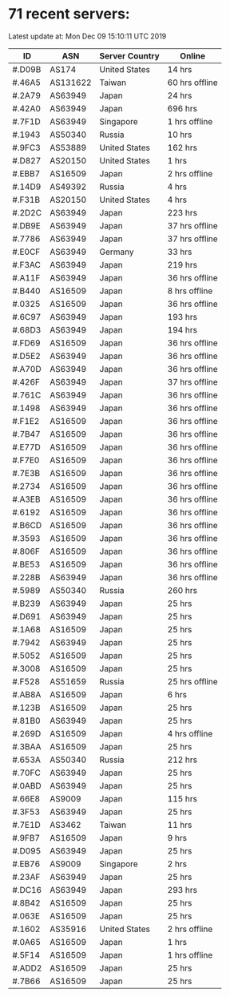 # 71 recent servers:

Latest update at: Mon Dec 09 15:10:11 UTC 2019

| ID | ASN | Server Country | Online |
| -- | --- | -------------- | ------ |
| #.D09B | AS174 | United States | 14 hrs |
| #.46A5 | AS131622 | Taiwan | 60 hrs offline |
| #.2A79 | AS63949 | Japan | 24 hrs |
| #.42A0 | AS63949 | Japan | 696 hrs |
| #.7F1D | AS63949 | Singapore | 1 hrs offline |
| #.1943 | AS50340 | Russia | 10 hrs |
| #.9FC3 | AS53889 | United States | 162 hrs |
| #.D827 | AS20150 | United States | 1 hrs |
| #.EBB7 | AS16509 | Japan | 2 hrs offline |
| #.14D9 | AS49392 | Russia | 4 hrs |
| #.F31B | AS20150 | United States | 4 hrs |
| #.2D2C | AS63949 | Japan | 223 hrs |
| #.DB9E | AS63949 | Japan | 37 hrs offline |
| #.7786 | AS63949 | Japan | 37 hrs offline |
| #.E0CF | AS63949 | Germany | 33 hrs |
| #.F3AC | AS63949 | Japan | 219 hrs |
| #.A11F | AS63949 | Japan | 36 hrs offline |
| #.B440 | AS16509 | Japan | 8 hrs offline |
| #.0325 | AS16509 | Japan | 36 hrs offline |
| #.6C97 | AS63949 | Japan | 193 hrs |
| #.68D3 | AS63949 | Japan | 194 hrs |
| #.FD69 | AS16509 | Japan | 36 hrs offline |
| #.D5E2 | AS63949 | Japan | 36 hrs offline |
| #.A70D | AS63949 | Japan | 36 hrs offline |
| #.426F | AS63949 | Japan | 37 hrs offline |
| #.761C | AS63949 | Japan | 36 hrs offline |
| #.1498 | AS63949 | Japan | 36 hrs offline |
| #.F1E2 | AS16509 | Japan | 36 hrs offline |
| #.7B47 | AS16509 | Japan | 36 hrs offline |
| #.E77D | AS16509 | Japan | 36 hrs offline |
| #.F7E0 | AS16509 | Japan | 36 hrs offline |
| #.7E3B | AS16509 | Japan | 36 hrs offline |
| #.2734 | AS16509 | Japan | 36 hrs offline |
| #.A3EB | AS16509 | Japan | 36 hrs offline |
| #.6192 | AS16509 | Japan | 36 hrs offline |
| #.B6CD | AS16509 | Japan | 36 hrs offline |
| #.3593 | AS16509 | Japan | 36 hrs offline |
| #.806F | AS16509 | Japan | 36 hrs offline |
| #.BE53 | AS16509 | Japan | 36 hrs offline |
| #.228B | AS63949 | Japan | 36 hrs offline |
| #.5989 | AS50340 | Russia | 260 hrs |
| #.B239 | AS63949 | Japan | 25 hrs |
| #.D691 | AS63949 | Japan | 25 hrs |
| #.1A68 | AS16509 | Japan | 25 hrs |
| #.7942 | AS63949 | Japan | 25 hrs |
| #.5052 | AS16509 | Japan | 25 hrs |
| #.3008 | AS16509 | Japan | 25 hrs |
| #.F528 | AS51659 | Russia | 25 hrs offline |
| #.AB8A | AS16509 | Japan | 6 hrs |
| #.123B | AS16509 | Japan | 25 hrs |
| #.81B0 | AS63949 | Japan | 25 hrs |
| #.269D | AS16509 | Japan | 4 hrs offline |
| #.3BAA | AS16509 | Japan | 25 hrs |
| #.653A | AS50340 | Russia | 212 hrs |
| #.70FC | AS63949 | Japan | 25 hrs |
| #.0ABD | AS63949 | Japan | 25 hrs |
| #.66E8 | AS9009 | Japan | 115 hrs |
| #.3F53 | AS63949 | Japan | 25 hrs |
| #.7E1D | AS3462 | Taiwan | 11 hrs |
| #.9FB7 | AS16509 | Japan | 9 hrs |
| #.D095 | AS63949 | Japan | 25 hrs |
| #.EB76 | AS9009 | Singapore | 2 hrs |
| #.23AF | AS63949 | Japan | 25 hrs |
| #.DC16 | AS63949 | Japan | 293 hrs |
| #.8B42 | AS16509 | Japan | 25 hrs |
| #.063E | AS16509 | Japan | 25 hrs |
| #.1602 | AS35916 | United States | 2 hrs offline |
| #.0A65 | AS16509 | Japan | 1 hrs |
| #.5F14 | AS16509 | Japan | 1 hrs offline |
| #.ADD2 | AS16509 | Japan | 25 hrs |
| #.7B66 | AS16509 | Japan | 25 hrs |

